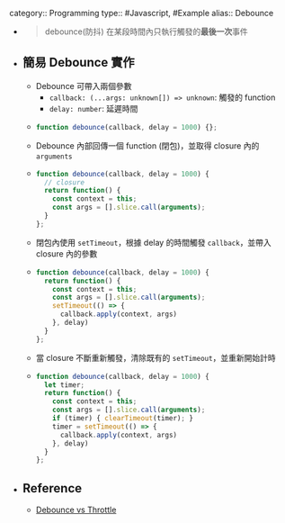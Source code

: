 category:: Programming
type:: #Javascript, #Example
alias:: Debounce

- > debounce(防抖)
  > 在某段時間內只執行觸發的**最後一次**事件
- ## 簡易 Debounce 實作
	- Debounce 可帶入兩個參數
		- `callback: (...args: unknown[]) => unknown`: 觸發的 function
		- `delay: number`: 延遲時間
	- ```javascript
	  function debounce(callback, delay = 1000) {};
	  ```
	- Debounce  內部回傳一個 function (閉包)，並取得 closure 內的 `arguments`
	- ```javascript
	  function debounce(callback, delay = 1000) {
	    // closure
	    return function() {
	      const context = this;
	      const args = [].slice.call(arguments);
	    }
	  };
	  ```
	- 閉包內使用 `setTimeout`，根據 delay 的時間觸發 `callback`，並帶入 closure 內的參數
	- ```javascript
	  function debounce(callback, delay = 1000) {
	    return function() {
	      const context = this;
	      const args = [].slice.call(arguments);
	      setTimeout(() => {
	        callback.apply(context, args)
	      }, delay)
	    }
	  };
	  ```
	- 當 closure 不斷重新觸發，清除既有的 `setTimeout`，並重新開始計時
	- ```javascript
	  function debounce(callback, delay = 1000) {
	    let timer;
	    return function() {
	      const context = this;
	      const args = [].slice.call(arguments);
	      if (timer) { clearTimeout(timer); }
	      timer = setTimeout(() => {
	        callback.apply(context, args)
	      }, delay)
	    }
	  };
	  ```
- ## Reference
	- [Debounce vs Throttle](https://redd.one/blog/debounce-vs-throttle)